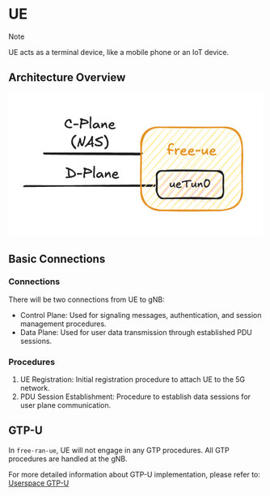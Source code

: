 # UE

> [!Note]
> UE acts as a terminal device, like a mobile phone or an IoT device.

## Architecture Overview

![free-ue](../image/free-ue.png)

## Basic Connections

### Connections

There will be two connections from UE to gNB:

- Control Plane: Used for signaling messages, authentication, and session management procedures.
- Data Plane: Used for user data transmission through established PDU sessions.

### Procedures

1. UE Registration: Initial registration procedure to attach UE to the 5G network.
2. PDU Session Establishment: Procedure to establish data sessions for user plane communication.

## GTP-U

In `free-ran-ue`, UE will not engage in any GTP procedures. All GTP procedures are handled at the gNB.

For more detailed information about GTP-U implementation, please refer to: [Userspace GTP-U](01-userspace-gtp-u.md)
